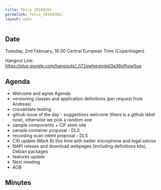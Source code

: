 ```yaml
---
title: Telco 20160202
permalink: Telco_20160202/
layout: wiki
---
```


Date
----

Tuesday, 2nd February, 16:30 Central European Time (Copenhagen)

Hangout Link:
<https://plus.google.com/hangouts/_/j72qwlvegiojjpt3a36pfhow5ua>

Agenda
------

-   Welcome and agree Agenda
-   versioning classes and application definitions (per request from
    Andreas)
-   cnxvalidate testing
-   github issue of the day - suggestions welcome (there is a github
    label now), otherwise we pick a random one
-   sample components + CIF atom site
-   sample container proposal - DLS
-   recording scan intent proposal - DLS
-   CXI update (Mark B) this time with better microphone and legal
    advise
-   NAPI release and download webpages (including definitions kits),
    Debian packages
-   features update
-   Next meeting
-   AOB

Minutes
-------
